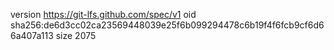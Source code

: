 version https://git-lfs.github.com/spec/v1
oid sha256:de6d3cc02ca23569448039e25f6b099294478c6b19f4f6fcb9cf6d66a407a113
size 2075
